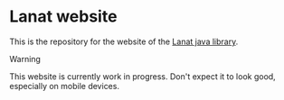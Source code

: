# Lanat website

This is the repository for the website of the [Lanat java library](https://github.com/DarviL82/Lanat).

> [!WARNING]
> This website is currently work in progress. Don't expect it to look good, especially on mobile devices.
